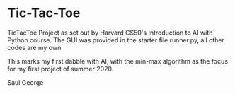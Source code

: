 # Tic-Tac-Toe
TicTacToe Project as set out by Harvard CS50's Introduction to AI with Python
course. 
The GUI was provided in the starter file runner.py, all other codes are my own

This marks my first dabble with AI, with the min-max algorithm as the focus for
my first project of summer 2020.

Saul George
